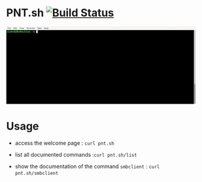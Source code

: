 # PNT.sh [![Build Status](https://travis-ci.com/Sim4n6/pntsh.svg?token=dD5uGPXDLS2b1V9H5qQr&branch=master)](https://travis-ci.com/Sim4n6/pntsh)

![pntsh-demo1.gif](/demo/pntsh-demo1.gif)

# Usage

 - access the welcome page : `curl pnt.sh`
 
 - list all documented commands :`curl pnt.sh/list`
 
 - show the documentation of the command `smbclient` : `curl pnt.sh/smbclient` 
